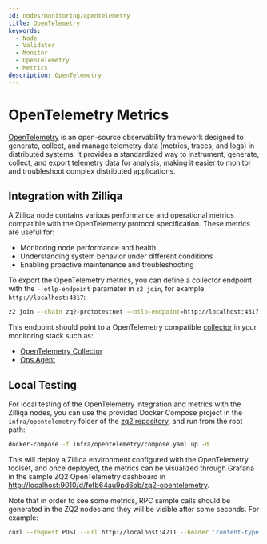 ```yaml
---
id: nodes/monitoring/opentelemetry
title: OpenTelemetry
keywords:
  - Node 
  - Validator 
  - Monitor
  - OpenTelemetry
  - Metrics
description: OpenTelemetry
---
```


# OpenTelemetry Metrics

[OpenTelemetry](https://opentelemetry.io/) is an open-source observability framework designed to generate,
collect, and manage telemetry data (metrics, traces, and logs) in distributed systems. It provides a
standardized way to instrument, generate, collect, and export telemetry data for analysis, making it easier
to monitor and troubleshoot complex distributed applications.

## Integration with Zilliqa

A Zilliqa node contains various performance and operational metrics compatible with the OpenTelemetry
protocol specification. These metrics are useful for:

- Monitoring node performance and health
- Understanding system behavior under different conditions
- Enabling proactive maintenance and troubleshooting

To export the OpenTelemetry metrics, you can define a collector endpoint with the `--otlp-endpoint`
parameter in `z2 join`, for example `http://localhost:4317`:

```bash
z2 join --chain zq2-prototestnet --otlp-endpoint=http://localhost:4317
```

This endpoint should point to a OpenTelemetry compatible [collector](https://opentelemetry.io/docs/collector/) 
in your monitoring stack such as:

- [OpenTelemetry Collector](https://github.com/open-telemetry/opentelemetry-collector)
- [Ops Agent](https://cloud.google.com/monitoring/agent/ops-agent/otlp)

## Local Testing

For local testing of the OpenTelemetry integration and metrics with the Zilliqa nodes, you can use the provided Docker
Compose project in the `infra/opentelemetry` folder of the [zq2 repository](https://github.com/Zilliqa/zq2), and run from the root path:

```bash
docker-compose -f infra/opentelemetry/compose.yaml up -d
```

This will deploy a Zilliqa environment configured with the OpenTelemetry toolset, and once deployed,
the metrics can be visualized through Grafana in the sample ZQ2 OpenTelemetry
dashboard in [http://localhost:9010/d/fefb64au9pd6ob/zq2-opentelemetry](http://localhost:9010/d/fefb64au9pd6ob/zq2-opentelemetry).

Note that in order to see some metrics, RPC sample calls should be generated in the ZQ2 nodes and they will be visible after some seconds. For example:

```bash
curl --request POST --url http://localhost:4211 --header 'content-type: application/json' --data '{"method":"GetVersion","id":1,"jsonrpc":"2.0"}'
```